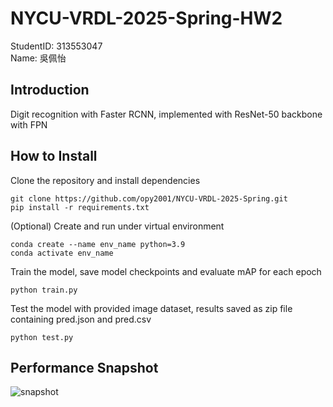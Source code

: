 
# NYCU-VRDL-2025-Spring-HW2
StudentID: 313553047  
Name: 吳佩怡

## Introduction
Digit recognition with Faster RCNN, implemented with ResNet-50 backbone with FPN

## How to Install
Clone the repository and install dependencies
```
git clone https://github.com/opy2001/NYCU-VRDL-2025-Spring.git
pip install -r requirements.txt
```
(Optional) Create and run under virtual environment
```
conda create --name env_name python=3.9
conda activate env_name
```
Train the model, save model checkpoints and evaluate mAP for each epoch
```
python train.py
```
Test the model with provided image dataset, results saved as zip file containing pred.json and pred.csv
```
python test.py
```

## Performance Snapshot
![snapshot](https://github.com/user-attachments/assets/b3fcbfbf-63ce-4aee-a60e-83a5df1ed309)

